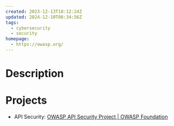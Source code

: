 ```yaml
---
created: 2023-12-13T10:12:24Z
updated: 2024-12-10T08:34:56Z
tags:
  - cybersecurity
  - security
homepage:
  - https://owasp.org/
---
```

# Description
# Projects
- API Security: [OWASP API Security Project | OWASP Foundation](https://owasp.org/www-project-api-security/)